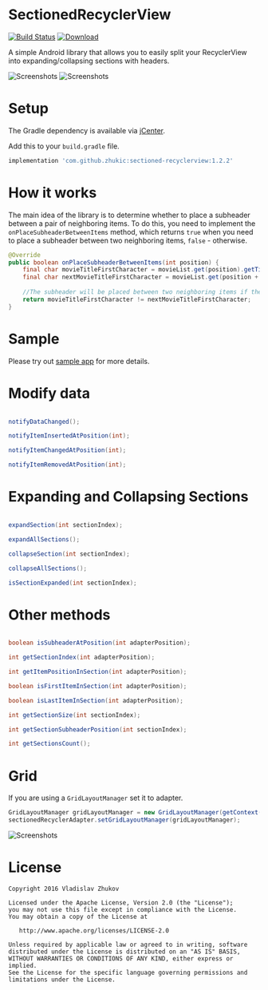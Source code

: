 # SectionedRecyclerView
[![Build Status](https://travis-ci.com/zhukic/Sectioned-RecyclerView.svg?branch=master)](https://travis-ci.com/zhukic/Sectioned-RecyclerView)
[ ![Download](https://api.bintray.com/packages/zhukic/maven/SectionedRecyclerView/images/download.svg) ](https://bintray.com/zhukic/maven/SectionedRecyclerView/_latestVersion)

A simple Android library that allows you to easily split your RecyclerView into expanding/collapsing sections with headers.

![Screenshots](https://github.com/zhukic/Sectioned-RecyclerView/blob/master/art/name.png?raw=true)
![Screenshots](https://github.com/zhukic/Sectioned-RecyclerView/blob/master/art/decade.png?raw=true)

# Setup
The Gradle dependency is available via [jCenter](https://bintray.com/zhukic/maven/SectionedRecyclerView). 

Add this to your `build.gradle` file.
```gradle
implementation 'com.github.zhukic:sectioned-recyclerview:1.2.2'
```

# How it works
The main idea of the library is to determine whether to place a subheader between a pair of neighboring items. To do this, you need to implement the `onPlaceSubheaderBetweenItems` method, which returns `true` when you need to place a subheader between two neighboring items, `false` - otherwise.
```java
@Override
public boolean onPlaceSubheaderBetweenItems(int position) {
    final char movieTitleFirstCharacter = movieList.get(position).getTitle().charAt(0);
    final char nextMovieTitleFirstCharacter = movieList.get(position + 1).getTitle().charAt(0);
    
    //The subheader will be placed between two neighboring items if the first characters in movie titles are different.
    return movieTitleFirstCharacter != nextMovieTitleFirstCharacter;
}
```
# Sample
Please try out [sample app](https://github.com/zhukic/Sectioned-RecyclerView/tree/master/sample) for more details.

# Modify data
```java

notifyDataChanged();

notifyItemInsertedAtPosition(int);

notifyItemChangedAtPosition(int);

notifyItemRemovedAtPosition(int);

```
# Expanding and Collapsing Sections
```java

expandSection(int sectionIndex);

expandAllSections();

collapseSection(int sectionIndex);

collapseAllSections();

isSectionExpanded(int sectionIndex);

```
# Other methods
```java

boolean isSubheaderAtPosition(int adapterPosition);

int getSectionIndex(int adapterPosition);

int getItemPositionInSection(int adapterPosition);

boolean isFirstItemInSection(int adapterPosition);

boolean isLastItemInSection(int adapterPosition);

int getSectionSize(int sectionIndex);

int getSectionSubheaderPosition(int sectionIndex);

int getSectionsCount();

```
# Grid
If you are using a ```GridLayoutManager``` set it to adapter.
```java
GridLayoutManager gridLayoutManager = new GridLayoutManager(getContext(), 2);
sectionedRecyclerAdapter.setGridLayoutManager(gridLayoutManager);
```
![Screenshots](https://github.com/zhukic/Sectioned-RecyclerView/blob/master/art/grid.png?raw=true)

# License

    Copyright 2016 Vladislav Zhukov

    Licensed under the Apache License, Version 2.0 (the "License");
    you may not use this file except in compliance with the License.
    You may obtain a copy of the License at

       http://www.apache.org/licenses/LICENSE-2.0

    Unless required by applicable law or agreed to in writing, software
    distributed under the License is distributed on an "AS IS" BASIS,
    WITHOUT WARRANTIES OR CONDITIONS OF ANY KIND, either express or implied.
    See the License for the specific language governing permissions and
    limitations under the License.
